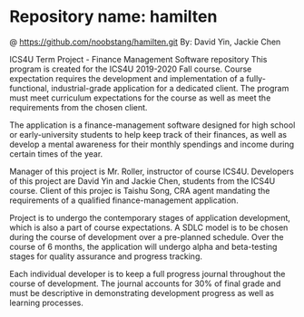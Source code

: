 # Repository name: hamilten
@ https://github.com/noobstang/hamilten.git
By: David Yin, Jackie Chen

ICS4U Term Project - Finance Management Software repository
This program is created for the ICS4U 2019-2020 Fall course. Course expectation requires the development and implementation of 
  a fully-functional, industrial-grade application for a dedicated client. The program must meet curriculum expectations for
  the course as well as meet the requirements from the chosen client.

The application is a finance-management software designed for high school or early-university students to help keep track of 
  their finances, as well as develop a mental awareness for their monthly spendings and income during certain times of the year.

Manager of this project is Mr. Roller, instructor of course ICS4U.
Developers of this project are David Yin and Jackie Chen, students from the ICS4U course.
Client of this projec is Taishu Song, CRA agent mandating the requirements of a qualified finance-management application.

Project is to undergo the contemporary stages of application development, which is also a part of course expectations.
  A SDLC model is to be chosen during the course of development over a pre-planned schedule. Over the course of 6 months,
  the application will undergo alpha and beta-testing stages for quality assurance and progress tracking.
  
Each individual developer is to keep a full progress journal throughout the course of development. The journal accounts for 30% 
of final grade and must be descriptive in demonstrating development progress as well as learning processes.
